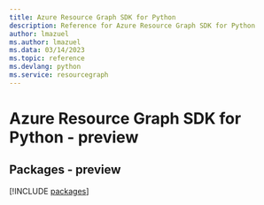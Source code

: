 ```yaml
---
title: Azure Resource Graph SDK for Python
description: Reference for Azure Resource Graph SDK for Python
author: lmazuel
ms.author: lmazuel
ms.data: 03/14/2023
ms.topic: reference
ms.devlang: python
ms.service: resourcegraph
---
```

# Azure Resource Graph SDK for Python - preview
## Packages - preview
[!INCLUDE [packages](resource-graph-index.md)]